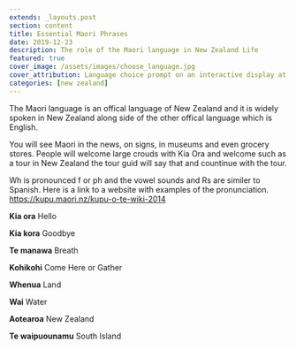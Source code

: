 ```yaml
---
extends: _layouts.post
section: content
title: Essential Maori Phrases
date: 2019-12-23
description: The role of the Maori language in New Zealand Life 
featured: true
cover_image: /assets/images/choose_language.jpg
cover_attribution: Language choice prompt on an interactive display at Te Papa (National Museum of New Zealand) in Wellington
categories: [new zealand]
---
```


The Maori language is an offical language of New Zealand and it is widely spoken in New Zealand along side of the other offical language which is English.

You will see Maori in the news, on signs, in museums and even grocery stores. People will welcome large crouds with Kia Ora and welcome such as a tour in New Zealand the tour guid will say that and countinue with the tour.

Wh is pronounced f or ph and the vowel sounds and Rs are similer to Spanish. Here is a link to a website with examples of the pronunciation.  https://kupu.maori.nz/kupu-o-te-wiki-2014

**Kia ora** Hello   

**Kia kora** Goodbye 

**Te manawa** Breath

**Kohikohi** Come Here or Gather

**Whenua** Land

**Wai** Water  

**Aotearoa** New Zealand   

**Te waipuounamu** South Island
